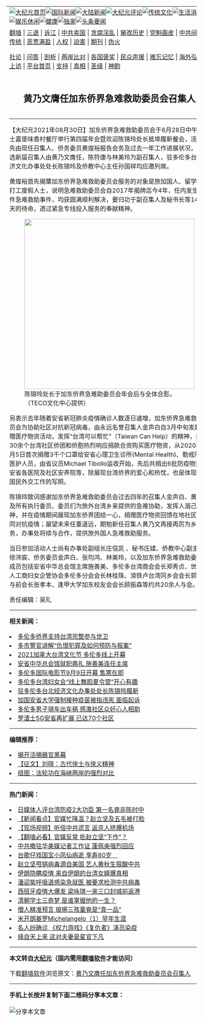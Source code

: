 <a name="1" id="1" target="_blank"></a><span id="1"></span>
<table align=center border="0"><tr><td colspan="2" VALIGN=TOP><a href="https://github.com/skwgxt3375/djy/blob/master/gb/nf1351518.md#1"><img src="https://raw.githubusercontent.com/skwgxt3375/www/master/t/djy/1.jpg" title="大纪元首页" alt="大纪元首页"></a><a href="https://github.com/skwgxt3375/djy/blob/master/gb/n24hr.md#1"><img src="https://raw.githubusercontent.com/skwgxt3375/www/master/t/djy/3.jpg" title="国际新闻" alt="国际新闻"></a><a href="https://github.com/skwgxt3375/djy/blob/master/gb/nsc413.md#1"><img src="https://raw.githubusercontent.com/skwgxt3375/www/master/t/djy/4.jpg" title="大陆新闻" alt="大陆新闻"></a><a href="https://github.com/skwgxt3375/djy/blob/master/gb/news392.md#1"><img src="https://raw.githubusercontent.com/skwgxt3375/www/master/t/djy/5.jpg" title="大纪元评论" alt="大纪元评论"></a><a href="https://github.com/skwgxt3375/djy/blob/master/gb/news2007.md#1"><img src="https://raw.githubusercontent.com/skwgxt3375/www/master/t/djy/6.jpg" title="传统文化" alt="传统文化"></a><a href="https://github.com/skwgxt3375/djy/blob/master/gb/news2008.md#1"><img src="https://raw.githubusercontent.com/skwgxt3375/www/master/t/djy/7.jpg" title="生活消费" alt="生活消费"></a><a href="https://github.com/skwgxt3375/djy/blob/master/gb/ncyule.md#1"><img src="https://raw.githubusercontent.com/skwgxt3375/www/master/t/djy/8.jpg" title="娱乐休闲" alt="娱乐休闲"></a><a href="https://github.com/skwgxt3375/djy/blob/master/gb/nsc1002.md#1"><img src="https://raw.githubusercontent.com/skwgxt3375/www/master/t/djy/9.jpg" title="健康" alt="健康"></a><a href="https://github.com/skwgxt3375/djy/blob/master/gb/nf6092.md#1"><img src="https://raw.githubusercontent.com/skwgxt3375/www/master/t/djy/10a.jpg" title="独家" alt="独家"></a><a href="https://github.com/skwgxt3375/djy/blob/master/gb/nf4514.md#1"><img src="https://raw.githubusercontent.com/skwgxt3375/www/master/t/djy/12a.jpg" title="头条要闻" alt="头条要闻"></a></td></tr>
<tr><td colspan="2" VALIGN=TOP><a target="_blank" href="https://github.com/skwgxt3375/www/blob/master/README.md?zsrh#1">翻墙</a> | <a target="_blank" href="https://github.com/skwgxt3375/djy/blob/master/gb/nf5657.md#1">三退</a> | <a target="_blank" href="https://github.com/skwgxt3375/djy/blob/master/gb/nf6124.md#1">诉江</a> | <a target="_blank" href="https://github.com/skwgxt3375/djy/blob/master/gb/nf1176117.md#1">中共卖国</a> | <a target="_blank" href="https://github.com/skwgxt3375/djy/blob/master/gb/nf5773.md#1">贪腐淫乱</a> | <a target="_blank" href="https://github.com/skwgxt3375/djy/blob/master/gb/nf1176115.md#1">窜改历史</a> | <a target="_blank" href="https://github.com/skwgxt3375/djy/blob/master/gb/nf1176107.md#1">党魁画皮</a> | <a target="_blank" href="https://github.com/skwgxt3375/djy/blob/master/gb/nf1320400.md#1">中共间谍</a> | <a target="_blank" href="https://github.com/skwgxt3375/djy/blob/master/gb/nf1176114.md#1">破坏传统</a> | <a target="_blank" href="https://github.com/skwgxt3375/ntdtv/blob/master/gb/prog447_1.md#1">恶贯满盈</a> | <a target="_blank" href="https://github.com/skwgxt3375/djy/blob/master/gb/ncid278.md#1">人权</a> | <a target="_blank" href="https://github.com/skwgxt3375/djy/blob/master/gb/nf1176111.md#1">迫害</a> | <a target="_blank" href="https://gitlab.com/szzdlab/mh-qikan/blob/master/README.md#1">期刊</a> | <a target="_blank" href="https://github.com/skwgxt3375/djy/blob/master/gb/nf5562.md#1">伪火</a></p><p><a target="_blank" href="https://github.com/skwgxt3375/djy/blob/master/gb/9p.md#1">社论</a> | <a target="_blank" href="https://github.com/skwgxt3375/djy/blob/master/gb/nf4378.md#1">问答</a> | <a target="_blank" href="https://github.com/skwgxt3375/djy/blob/master/gb/nf5792.md#1">剖析</a> | <a target="_blank" href="https://github.com/skwgxt3375/djy/blob/master/gb/nf5735.md#1">两岸比对</a> | <a target="_blank" href="https://github.com/skwgxt3375/djy/blob/master/gb/nf6119.md#1">各国褒奖</a> | <a target="_blank" href="https://github.com/skwgxt3375/djy/blob/master/gb/nf6120.md#1">民众声援</a> | <a target="_blank" href="https://github.com/skwgxt3375/djy/blob/master/gb/nf1188594.md#1">难忘记忆</a> | <a target="_blank" href="https://github.com/skwgxt3375/djy/blob/master/gb/nf3180.md#1">海外弘传</a> | <a target="_blank" href="https://github.com/skwgxt3375/djy/blob/master/gb/nf5410.md#1">万人上访</a> | <a target="_blank" href="https://github.com/skwgxt3375/www/blob/master/README.md?zsrh#1">平台首页</a> | <a target="_blank" href="https://github.com/skwgxt3375/djy/blob/master/gb/nf4386.md#1">支持</a> | <a target="_blank" href="https://github.com/skwgxt3375/djy/blob/master/gb/nf4389.md#1">真相</a> | <a target="_blank" href="https://github.com/skwgxt3375/djy/blob/master/gb/nf5790.md#1">圣缘</a> | <a target="_blank" href="https://github.com/skwgxt3375/djy/blob/master/gb/nf4786.md#1">神韵</a></td></tr>
<tr><td VALIGN=TOP width="626"><h2 align=center>黄乃文膺任加东侨界急难救助委员会召集人</h2>

<h6></h6>
<hr>
<p>【大纪元2021年08月30日】<ahref="https://github.com/skwgxt3375/djy/blob/master/gb/tag/%E5%8A%A0%E4%B8%9C%E4%BE%A8%E7%95%8C%E6%80%A5%E9%9A%BE%E6%95%91%E5%8A%A9%E5%A7%94%E5%91%98%E4%BC%9A.md#1">加东侨界急难救助委员会</a>于8月28日中午假士嘉堡味香村餐厅举行第四届<ahref="https://github.com/skwgxt3375/djy/blob/master/gb/tag/%E5%B9%B4%E4%BC%9A.md#1">年会</a>暨欢迎<ahref="https://github.com/skwgxt3375/djy/blob/master/gb/tag/%E9%99%88%E9%94%A6%E7%8E%B2.md#1">陈锦玲</a>处长抵埠<ahref="https://github.com/skwgxt3375/djy/blob/master/gb/tag/%E5%B1%A5%E6%96%B0.md#1">履新</a>餐会，活动首先由现任召集人、侨务委员黄煌裕报告会务及过去一年工作进展状况，并改选新届召集人由<ahref="https://github.com/skwgxt3375/djy/blob/master/gb/tag/%E9%BB%84%E4%B9%83%E6%96%87.md#1">黄乃文</a>膺任，陈符康与林美玲为副召集人，驻多伦多台北经济文化办事处处长<ahref="https://github.com/skwgxt3375/djy/blob/master/gb/tag/%E9%99%88%E9%94%A6%E7%8E%B2.md#1">陈锦玲</a>及侨教中心主任孙国祥均应邀列席。</p>
<p>黄煌裕首先揭橥<ahref="https://github.com/skwgxt3375/djy/blob/master/gb/tag/%E5%8A%A0%E4%B8%9C%E4%BE%A8%E7%95%8C%E6%80%A5%E9%9A%BE%E6%95%91%E5%8A%A9%E5%A7%94%E5%91%98%E4%BC%9A.md#1">加东侨界急难救助委员会</a>服务的对象是旅加国人、留学生、打工度假人士，说明急难救助委员会自2017年揭牌迄今4年，任内发生数件急难救助事件，均获圆满顺利解决，要归功于副召集人及秘书长等1460天的待命，透过紧急专线投入服务的奉献精神。</p>
<figure id="attachment_13198784" aria-describedby="caption-attachment-13198784" style="width: 450px" class="wp-caption aligncenter"><a target="_blank" href=><a href="https://github.com/skwgxt3375/djy/blob/master/gb/21/8/31/n13198549.md#1/img_121257" rel="attachment wp-att-13198784"><img class="size-medium wp-image-13198784" src="https://i.epochtimes.com/assets/uploads/2021/08/id13198784-IMG_121257-450x338.jpg" alt="" width="450" b="338" /></a><figcaption id="caption-attachment-13198784" class="wp-caption-text">陈锦玲处长于加东侨界急难助委员会<ahref="https://github.com/skwgxt3375/djy/blob/master/gb/tag/%E5%B9%B4%E4%BC%9A.md#1">年会</a>后与全体合影。（TECO文化中心提供）</figcaption></figure>
<p>另表示去年随着安省新冠肺炎疫情确诊人数逐日遽增，加东侨界急难救助委员会为协助社区对抗新冠病毒，由永远名誉召集人金声白自3月中旬发起捐赠医疗物资活动，发挥“台湾可以帮忙”（Taiwan Can Help）的精神，获得30余个台湾社区侨团和侨胞热烈响应捐款合资购买医疗物资，从2020年4月5日首次捐赠3千个口罩给安省心理卫生诊所(Mental Health)、勒戒所等医护人员，由省议员Michael Tibollo监收开始，先后共捐出6批防疫物资予安省各医院及社区安养院等，除展现台湾侨界的爱心和热忱，也是体现最佳国民外交工作的写照。</p>
<p>陈锦玲致词感谢加东侨界急难救助委员会过去四年的召集人金声白、黄煌裕及所有执行委员、委员们为旅外台湾乡亲提供的急难协助，发挥人溺己溺精神，并在疫情期间展现加东侨界团结一心，捐赠医疗物资回馈在地社区，共同对抗疫情；展望未来任重道远，期勉新任召集人<ahref="https://github.com/skwgxt3375/djy/blob/master/gb/tag/%E9%BB%84%E4%B9%83%E6%96%87.md#1">黄乃文</a>再接再厉为乡亲服务，办事处将续与合作，提供旅外国人急难救助服务。</p>
<p>当日参加活动人士尚有办事处副组长庄信凯 、秘书庄媃、侨教中心副主任徐沛宸、侨务委员金声白、张均鸿、林美玲，以及加东侨界急难救助委员会成员包括安省中华总会馆主席施善美、多伦多台湾商会会长郑秀贞、世界华人工商妇女企管协会多伦多分会会长林桂珠、滑铁卢台湾同乡会会长郭慧仪与前会长张孝本、逢甲大学加东校友会会长顾振森等约共20余人与会。◇</p>
<p>责任编辑：吴玌</p>

<hr>


<strong>相关新闻：</strong>
<li><a href="https://github.com/skwgxt3375/djy/blob/master/gb/21/5/11/n12937896.md#1">多伦多侨界支持台湾完整参与世卫</a></li>
<li><a href="https://github.com/skwgxt3375/djy/blob/master/gb/21/7/30/n13125529.md#1">多市警官讲解“仇恨犯罪及如何预防与报案”</a></li>
<li><a href="https://github.com/skwgxt3375/djy/blob/master/gb/21/8/28/n13193022.md#1">2021加拿大台湾文化节 多伦多线上开幕</a></li>
<li><a href="https://github.com/skwgxt3375/djy/blob/master/gb/21/8/20/n13176826.md#1">安省中华总会馆就职典礼 施善美连任主席</a></li>
<li><a href="https://github.com/skwgxt3375/djy/blob/master/gb/21/8/19/n13171892.md#1">多伦多国际电影节9月9日开幕 售票在即</a></li>
<li><a href="https://github.com/skwgxt3375/djy/blob/master/gb/21/8/18/n13169565.md#1">多伦多台湾妇女会“线上舞蹈夏令营”开心有趣</a></li>
<li><a href="https://github.com/skwgxt3375/djy/blob/master/gb/21/8/18/n13169522.md#1">驻多伦多台北经济文化办事处处长陈锦玲履新</a></li>
<li><a href="https://github.com/skwgxt3375/djy/blob/master/gb/21/8/17/n13166444.md#1">加国安省大学强制接种疫苗被指违宪 面临起诉</a></li>
<li><a href="https://github.com/skwgxt3375/djy/blob/master/gb/21/8/11/n13155368.md#1">多伦多男子骑车出车祸 感激社区众好心人相助</a></li>
<li><a href="https://github.com/skwgxt3375/djy/blob/master/gb/21/8/8/n13147909.md#1">罗渣士5G安省再扩展 已达70个社区</a></li>
<hr>


<strong>编辑推荐：</strong>
<li><a href="https://github.com/upjkzu3674/djy/blob/master/gb/10/4/19/n2881569.md?dfh#1" target="_blank">揭开活摘器官黑幕</a></li><li><a href="https://github.com/tsiac2612/djy/blob/master/gb/19/5/16/n11263424.md#1" target="_blank">【征文】刘晓：古代侠士与侠义精神</a></li><li><a href="https://github.com/tsiac2612/djy/blob/master/gb/8/12/18/n2367165.md#1" target="_blank">组图：法轮功在海峡两岸的强烈对比</a></li>
<hr>

<strong>热门新闻：</strong>
<li><a href="https://github.com/pmzjhb3698/djy/blob/master/gb/20/3/16/n11943195.md#1">日媒体人评台湾防疫2大功臣 第一名竟非陈时中</a></li>
<li><a href="https://github.com/pmzjhb3698/djy/blob/master/gb/20/3/16/n11945071.md#1">【新闻看点】官媒忙降温？赵立坚及五毛被打脸</a></li>
<li><a href="https://github.com/pmzjhb3698/djy/blob/master/gb/20/3/17/n11946346.md#1">【现场视频】听信中共谎言 返京人挤爆机场</a></li>
<li><a href="https://github.com/pmzjhb3698/djy/blob/master/gb/20/3/17/n11945722.md#1">【翻墙必看】官媒反常 批赵立坚“下作”？</a></li>
<li><a href="https://github.com/pmzjhb3698/djy/blob/master/gb/20/3/17/n11948259.md#1">中共撤驻华美媒记者工作证 蓬佩奥强烈回应</a></li>
<li><a href="https://github.com/pmzjhb3698/djy/blob/master/gb/20/3/17/n11946544.md#1">台歌仔戏国宝小凤仙病逝 享寿80岁　</a></li>
<li><a href="https://github.com/pmzjhb3698/djy/blob/master/gb/20/3/15/n11942589.md#1">赵立坚甩锅病毒源自美国 艺人黄秋生狠酸中共</a></li>
<li><a href="https://github.com/pmzjhb3698/djy/blob/master/gb/20/3/17/n11947993.md#1">伊朗隐瞒疫情 来自伊朗的台湾女婿爆真相</a></li>
<li><a href="https://github.com/pmzjhb3698/djy/blob/master/gb/20/3/15/n11942781.md#1">潘迎紫呼吸道感染急就医 被要求检测中共病毒</a></li>
<li><a href="https://github.com/pmzjhb3698/djy/blob/master/gb/20/3/15/n11942415.md#1">西班牙疫情大爆发 梁咏琪一家三口封城前返港</a></li>
<li><a href="https://github.com/pmzjhb3698/djy/blob/master/gb/20/3/11/n11933369.md#1">清朝学士三奇梦 是谁掌握他的一生？</a></li>
<li><a href="https://github.com/pmzjhb3698/djy/blob/master/gb/20/3/11/n11933376.md#1">僧人精准预言 琅琊三孩童竟是“真一品”</a></li>
<li><a href="https://github.com/pmzjhb3698/djy/blob/master/gb/13/1/31/n3790016.md#1">米开朗基罗Michelangelo（1）早年生涯</a></li>
<li><a href="https://github.com/pmzjhb3698/djy/blob/master/gb/20/3/17/n11946008.md#1">名人纷确诊 《权力游戏》《复仇者》演员染疫</a></li>
<li><a href="https://github.com/pmzjhb3698/djy/blob/master/gb/20/3/12/n11936269.md#1">缘自天上来 这对夫妻是星官下凡</a></li>
<hr>

<strong>本文转自<a href="https://www.epochtimes.com">大纪元</a>（国内需用<a href="https://github.com/skwgxt3375/www/blob/master/README.md#8">翻墙软件</a>才能访问）</strong><p>下载<a href="https://github.com/skwgxt3375/www/blob/master/README.md#8">翻墙软件</a>浏览原文：<a href="https://www.epochtimes.com/gb/21/8/31/n13198549.htm">黄乃文膺任加东侨界急难救助委员会召集人</a></p><hr>

<strong>手机上长按并复制下面二维码分享本文章：</strong><br><br><img src="https://chart.apis.google.com/chart?cht=qr&chs=240x240&choe=UTF-8&chld=M|2&chl=https://github.com/skwgxt3375/djy/blob/master/gb/21/8/31/n13198549.md%231" title="分享本文章"></td><td VALIGN=TOP><a href="https://github.com/skwgxt3375/djy/blob/master/gb/16/1/21/n4622075.md?dfh#1" target="_blank"><img src="https://raw.githubusercontent.com/skwgxt3375/djy/master/gb/300/wei-f1.jpg" title="中共的伪火骗局"  alt="中共的伪火骗局"></a><br><a href="https://github.com/skwgxt3375/www/blob/master/README.md?dfh#9" target="_blank"><img src="https://raw.githubusercontent.com/skwgxt3375/djy/master/gb/300/yong-h.jpg" title="永恒的见证"  alt="永恒的见证"></a><br><a href="https://github.com/skwgxt3375/djy/blob/master/gb/13/9/29/n3974789.md?dfh#1" target="_blank"><img src="https://raw.githubusercontent.com/skwgxt3375/djy/master/gb/300/shang-lnz.jpg" title="善良女子被中共投男牢"  alt="善良女子被中共投男牢"></a><br><a href="https://github.com/skwgxt3375/djy/blob/master/gb/16/3/16/n4663449.md?dfh#1" target="_blank"><img src="https://raw.githubusercontent.com/skwgxt3375/djy/master/gb/300/huo-z3.jpg" title="警卫目击活摘器官"  alt="警卫目击活摘器官"></a><br><a href="https://github.com/skwgxt3375/djy/blob/master/gb/16/8/7/n8177641.md?dfh#1" target="_blank"><img src="https://raw.githubusercontent.com/skwgxt3375/djy/master/gb/300/huo-z4.jpg" title="证人描述活摘恐怖"  alt="证人描述活摘恐怖"></a><br><a href="https://github.com/skwgxt3375/djy/blob/master/gb/10/4/19/n2881569.md?dfh#1" target="_blank"><img src="https://raw.githubusercontent.com/skwgxt3375/djy/master/gb/300/huo-z1.jpg" title="揭开活摘器官黑幕"  alt="揭开活摘器官黑幕"></a><br><a href="https://github.com/skwgxt3375/djy/blob/master/gb/10/11/7/n3077476.md?dfh#1" target="_blank"><img src="https://raw.githubusercontent.com/skwgxt3375/djy/master/gb/300/ma-ks.jpg" title="马克思的成魔之路"  alt="马克思的成魔之路"></a><br><a href="https://github.com/skwgxt3375/djy/blob/master/gb/14/6/9/n4173977.md?dfh#1" target="_blank"><img src="https://raw.githubusercontent.com/skwgxt3375/djy/master/gb/300/chang-zs.jpg" title="藏字石 蕴天机"  alt="藏字石 蕴天机"></a><br><a href="https://github.com/skwgxt3375/djy/blob/master/gb/18/5/10/n10381511.md?dfh#1" target="_blank"><img src="https://raw.githubusercontent.com/skwgxt3375/djy/master/gb/300/st1.jpg" title="关注三亿人三退"  alt="关注三亿人三退"></a><br><a href="https://github.com/skwgxt3375/djy/blob/master/gb/18/3/21/n10237682.md?dfh#1" target="_blank"><img src="https://raw.githubusercontent.com/skwgxt3375/djy/master/gb/300/jie-t.jpg" title="解体中共复兴中华"  alt="解体中共复兴中华"></a><br><a href="https://github.com/skwgxt3375/djy/blob/master/gb/9/2/9/n2422991.md?dfh#1" target="_blank"><img src="https://raw.githubusercontent.com/skwgxt3375/djy/master/gb/300/gao-zs.jpg" title="中共迫害良心律师"  alt="中共迫害良心律师"></a><br><a href="https://github.com/skwgxt3375/djy/blob/master/gb/18/12/9/n10900044.md?dfh#1" target="_blank"><img src="https://raw.githubusercontent.com/skwgxt3375/djy/master/gb/300/sj1.jpg" title="三百多万人举报江泽民"  alt="三百多万人举报江泽民"></a><br><a href="https://github.com/skwgxt3375/djy/blob/master/gb/18/8/28/n10672014.md?dfh#1" target="_blank"><img src="https://raw.githubusercontent.com/skwgxt3375/djy/master/gb/300/sj2.jpg" title="这些官员为何起诉江泽民"  alt="这些官员为何起诉江泽民"></a><br><a href="https://github.com/skwgxt3375/djy/blob/master/gb/8/12/18/n2367165.md?dfh#1" target="_blank"><img src="https://raw.githubusercontent.com/skwgxt3375/djy/master/gb/300/liangan.jpg" title="海峡两岸的强烈对比"  alt="海峡两岸的强烈对比"></a><br><a href="https://github.com/skwgxt3375/djy/blob/master/gb/15/12/10/n4593139.md?dfh#1" target="_blank"><img src="https://raw.githubusercontent.com/skwgxt3375/djy/master/gb/300/jia-ndzl.jpg" title="加拿大总理的贺信"  alt="加拿大总理的贺信"></a><br><a href="https://github.com/skwgxt3375/djy/blob/master/gb/11/6/17/n3289382.md?dfh#1" target="_blank"><img src="https://raw.githubusercontent.com/skwgxt3375/djy/master/gb/300/xiao-wd.jpg" title="探寻真相兼听则明"  alt="探寻真相兼听则明"></a><br><a href="https://github.com/skwgxt3375/djy/blob/master/gb/18/10/27/n10812623.md?dfh#1" target="_blank"><img src="https://raw.githubusercontent.com/skwgxt3375/djy/master/gb/300/yindu.jpg" title="印度媒体报道东方"  alt="印度媒体报道东方"></a><br><a href="https://github.com/skwgxt3375/djy/blob/master/gb/18/6/9/n10469652.md?dfh#1" target="_blank"><img src="https://raw.githubusercontent.com/skwgxt3375/djy/master/gb/300/xie-j.jpg" title="不一样的海外校园"  alt="不一样的海外校园"></a><br><a href="https://github.com/skwgxt3375/djy/blob/master/gb/7/4/5/n1669415.md?dfh#1" target="_blank"><img src="https://raw.githubusercontent.com/skwgxt3375/djy/master/gb/300/li-up.jpg" title="从大师到徒弟的传奇"  alt="从大师到徒弟的传奇"></a><br><a href="https://github.com/skwgxt3375/djy/blob/master/gb/17/5/26/n9191512.md?dfh#1" target="_blank"><img src="https://raw.githubusercontent.com/skwgxt3375/djy/master/gb/300/zfl2.jpg" title="亿万人与东方一本奇书"  alt="亿万人与东方一本奇书"></a><br><a href="https://github.com/skwgxt3375/djy/blob/master/gb/13/11/27/n4020290.md?dfh#1" target="_blank"><img src="https://raw.githubusercontent.com/skwgxt3375/djy/master/gb/300/zhen-h.jpg" title="大陆见不到的震撼场面"  alt="大陆见不到的震撼场面"></a><br><a href="https://github.com/skwgxt3375/djy/blob/master/gb/15/7/17/n4482910.md?dfh#1" target="_blank"><img src="https://raw.githubusercontent.com/skwgxt3375/djy/master/gb/300/dalu-sk.jpg" title="人心向善 大陆当初盛况"  alt="人心向善 大陆当初盛况"></a><br><a href="https://github.com/skwgxt3375/djy/blob/master/gb/19/1/5/n10955468.md?dfh#1" target="_blank"><img src="https://raw.githubusercontent.com/skwgxt3375/djy/master/gb/300/zfl1.jpg" title="追寻真理 这书讲什么"  alt="追寻真理 这书讲什么"></a><br><a href="https://github.com/skwgxt3375/www/blob/master/README.md?dfh#1" target="_blank"><img src="https://raw.githubusercontent.com/skwgxt3375/djy/master/gb/300/fq1.jpg" title="下载免费翻墙软件"  alt="下载免费翻墙软件"></a><br></td></tr></table>
